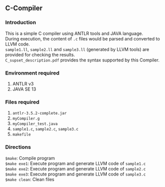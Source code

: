## C-Compiler

### Introduction
This is a simple C compiler using ANTLR tools and JAVA language. <br>
During execution, the content of `.c` files would be parsed and converted to LLVM code. <br>
`sample1.ll`, `sample2.ll` and `sample3.ll` (generated by LLVM tools) are provided for checking the results. <br>
`C_supset_description.pdf` provides the syntax supported by this Compiler.

### Environment required
1. ANTLR v3
2. JAVA SE 13

### Files required
1. `antlr-3.5.2-complete.jar`
2. `myCompiler.g`
3. `myCompiler_test.java`
4. `sample1.c`, `sample2.c`, `sample3.c`
5. `makefile`

### Directions
`$make`: Compile program <br>
`$make exe1`: Execute program and generate LLVM code of `sample1.c` <br>
`$make exe2`: Execute program and generate LLVM code of `sample2.c` <br>
`$make exe3`: Execute program and generate LLVM code of `sample3.c` <br>
`$make clean`: Clean files <br>
